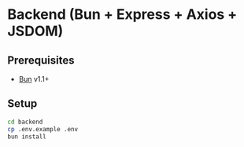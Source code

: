 # Backend (Bun + Express + Axios + JSDOM)

## Prerequisites
- [Bun](https://bun.sh) v1.1+

## Setup
```bash
cd backend
cp .env.example .env 
bun install